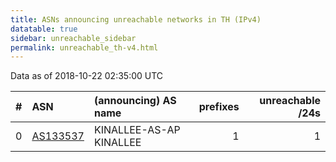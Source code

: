 ```yaml
---
title: ASNs announcing unreachable networks in TH (IPv4)
datatable: true
sidebar: unreachable_sidebar
permalink: unreachable_th-v4.html
---
```


Data as of 2018-10-22 02:35:00 UTC


<div class="datatable-begin"></div>

|   # | ASN                                      | (announcing) AS name    |   prefixes |   unreachable /24s |
|----:|:-----------------------------------------|:------------------------|-----------:|-------------------:|
|   0 | [AS133537](unreachable_AS133537-v4.html) | KINALLEE-AS-AP KINALLEE |          1 |                  1 |

<div class="datatable-end"></div>